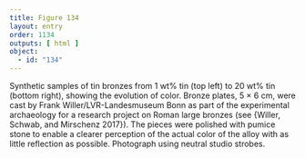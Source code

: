 ```yaml
---
title: Figure 134
layout: entry
order: 1134
outputs: [ html ]
object:
  - id: "134"
---
```


Synthetic samples of tin bronzes from 1 wt% tin (top left) to 20 wt% tin (bottom right), showing the evolution of color. Bronze plates, 5 × 6 cm, were cast by Frank Willer/LVR-Landesmuseum Bonn as part of the experimental archaeology for a research project on Roman large bronzes (see {Willer, Schwab, and Mirschenz 2017}). The pieces were polished with pumice stone to enable a clearer perception of the actual color of the alloy with as little reflection as possible. Photograph using neutral studio strobes.
